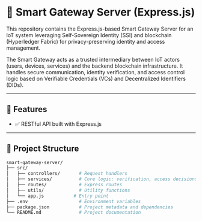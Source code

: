 # 🔐 Smart Gateway Server (Express.js)

This repository contains the Express.js-based Smart Gateway Server for an IoT system leveraging Self-Sovereign Identity (SSI) and blockchain (Hyperledger Fabric) for privacy-preserving identity and access management.

The Smart Gateway acts as a trusted intermediary between IoT actors (users, devices, services) and the backend blockchain infrastructure. It handles secure communication, identity verification, and access control logic based on Verifiable Credentials (VCs) and Decentralized Identifiers (DIDs).

---

## 🚀 Features

- ✅ RESTful API built with Express.js

---

## 📁 Project Structure

```bash
smart-gateway-server/
├── src/
│   ├── controllers/       # Request handlers
│   ├── services/          # Core logic: verification, access decisions
│   ├── routes/            # Express routes
│   ├── utils/             # Utility functions
│   └── app.js           # Entry point
├── .env                   # Environment variables
├── package.json           # Project metadata and dependencies
└── README.md              # Project documentation


